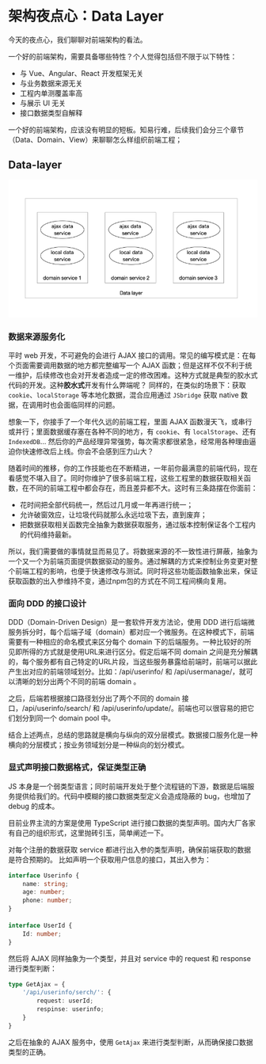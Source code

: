 # 架构夜点心：Data Layer

今天的夜点心，我们聊聊对前端架构的看法。

一个好的前端架构，需要具备哪些特性？个人觉得包括但不限于以下特性：

- 与 Vue、Angular、React 开发框架无关
- 与业务数据来源无关
- 工程内单测覆盖率高
- 与展示 UI 无关
- 接口数据类型自解释

一个好的前端架构，应该没有明显的短板。知易行难，后续我们会分三个章节（Data、Domain、View）来聊聊怎么样组织前端工程；

## Data-layer

![image 1](./assets/14-1.png)

### 数据来源服务化

平时 web 开发，不可避免的会进行 AJAX 接口的调用。常见的编写模式是：在每个页面需要调用数据的地方都完整编写一个 AJAX 函数；但是这样不仅不利于统一维护，后续修改也会对开发者造成一定的修改困难。这种方式就是典型的胶水式代码的开发。这种**胶水式**开发有什么弊端呢？
同样的，在类似的场景下：获取 `cookie`、`localStorage` 等本地化数据，混合应用通过 `JSbridge` 获取 native 数据，在调用时也会面临同样的问题。

想象一下，你接手了一个年代久远的前端工程，里面 AJAX 函数漫天飞，或串行或并行；里面数据缓存塞在各种不同的地方，有 `cookie`、有 `localStorage`、还有 `IndexedDB`… 然后你的产品经理异常强势，每次需求都很紧急，经常用各种理由逼迫你快速修改后上线。你会不会感到压力山大？

随着时间的推移，你的工作技能也在不断精进，一年前你最满意的前端代码，现在看感觉不堪入目了。同时你维护了很多前端工程，这些工程里的数据获取相关函数，在不同的前端工程中都会存在，而且差异都不大。这时有三条路摆在你面前：

- 花时间把全部代码统一，然后过几月或一年再进行统一；
- 允许破窗效应，让垃圾代码就那么永远垃圾下去，直到废弃；
- 把数据获取相关函数完全抽象为数据获取服务，通过版本控制保证各个工程内的代码维持最新。

所以，我们需要做的事情就显而易见了。将数据来源的不一致性进行屏蔽，抽象为一个又一个为前端页面提供数据驱动的服务。通过解耦的方式来控制业务变更对整个前端工程的影响，也便于快速修改与测试。同时将这些功能函数抽象出来，保证获取函数的出入参维持不变，通过npm包的方式在不同工程间横向复用。

### 面向 DDD 的接口设计

DDD（Domain-Driven Design）是一套软件开发方法论，使用 DDD 进行后端微服务拆分时，每个后端子域（domain）都对应一个微服务。在这种模式下，前端需要有一种相应的命名模式来区分每个 domain 下的后端服务。一种比较好的所见即所得的方式就是使用URL来进行区分。假定后端不同 domain 之间是充分解耦的，每个服务都有自己特定的URL片段，当这些服务暴露给前端时，前端可以据此产生出对应的前端领域划分。比如：/api/userinfo/ 和 /api/usermanage/，就可以清晰的划分出两个不同的前端 domain 。

之后，后端若根据接口路径划分出了两个不同的 domain 接口，/api/userinfo/search/ 和 /api/userinfo/update/。前端也可以很容易的把它们划分到同一个 domain pool 中。

结合上述两点，总结的思路就是横向与纵向的双分层模式。数据接口服务化是一种横向的分层模式；按业务领域划分是一种纵向的划分模式。

### 显式声明接口数据格式，保证类型正确

JS 本身是一个弱类型语言；同时前端开发处于整个流程链的下游，数据是后端服务提供给我们的。代码中模糊的接口数据类型定义会造成隐蔽的 bug，也增加了 debug 的成本。

目前业界主流的方案是使用 TypeScript 进行接口数据的类型声明。国内大厂各家有自己的组织形式，这里抛砖引玉，简单阐述一下。

对每个注册的数据获取 service 都进行出入参的类型声明，确保前端获取的数据是符合预期的。
比如声明一个获取用户信息的接口，其出入参为：

``` ts
interface Userinfo {
    name: string;
    age: number;
    phone: number;
}

interface UserId {
    Id: number;
}
```

然后将 AJAX 同样抽象为一个类型，并且对 service 中的 request 和 response 进行类型判断：

``` ts
type GetAjax = {
    '/api/userinfo/serch/': {
        request: userId;
        respinse: userinfo;
    }
}
```

之后在抽象的 AJAX 服务中，使用 `GetAjax` 来进行类型判断，从而确保接口数据类型的正确。

